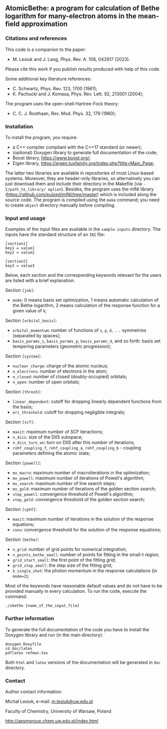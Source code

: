 ## AtomicBethe: a program for calculation of Bethe logarithm for many-electron atoms in the mean-field approximation

### Citations and references

This code is a companion to the paper:
- M. Lesiuk and J. Lang, Phys. Rev. A. 108, 042817 (2023).

Please cite this work if you publish results produced with help of this code.

Some additional key literature references:
- C. Schwartz, Phys. Rev. 123, 1700 (1961);
- K. Pachucki and J. Komasa, Phys. Rev. Lett. 92, 213001 (2004);

The program uses the open-shell Hartree-Fock theory:
- C. C. J. Roothaan, Rev. Mod. Phys. 32, 179 (1960);

### Installation

To install the program, you require:
- a C++ compiler compliant with the C++17 standard (or newer);
- (optional) Doxygen library to generate full documentation of the code;
- Boost library, https://www.boost.org/;
- Eigen library, https://eigen.tuxfamily.org/index.php?title=Main_Page;

The latter two libraries are available in repositories of most Linux-based systems. Moreover, they are header-only libraries, so alternatively you can just download them and include their directory in the Makefile (via `-I/path_to_library/ option`). Besides, the program uses the mINI library (https://github.com/pulzed/mINI/tree/master) which is included along the source code. The program is compiled using the `make` command; you need to create `object` directory manually before compiling.

### Input and usage

Examples of the input files are available in the `sample-inputs` directory. The inputs have the standard structure of an `INI` file:

```
[section1]
key1 = value1
key2 = value2

[section2]
key3 = value3
```

Below, each section and the corresponding keywords relevant for the users are listed with a brief explanation.

Section `[job]`:
- `mode`: 0 means basis set optimization, 1 means automatic calculation of the Bethe logarithm, 2 means calculation of the response function for a given value of `k`;

Section `[orbital_basis]`:
- `orbital_momentum`: number of functions of `s`, `p`, `d`, `...` symmetries (separated by spaces);
- `basis_params_s`, `basis_params_p`, `basis_params_d`, and so forth: basis set tempering parameters (geometric progression);

Section `[system]`:
- `nuclear_charge`: charge of the atomic nucleus;
- `n_electrons`: number of electrons in the atom;
- `n_closed`: number of closed (doubly-occupied) orbitals;
- `n_open`: number of open orbitals;

Section `[thresh]`:
- `linear_dependent`: cutoff for dropping linearly dependent functions from the basis;
- `eri_threshold`: cutoff for dropping negligible integrals;

Section `[scf]`:
- `maxit`: maximum number of SCF iteractions;
- `n_diis`: size of the DIIS subspace;
- `n_diis_turn_on`: turn on DIIS after this number of iterations;
- `rohf_coupling_f`, `rohf_coupling_a`, `rohf_coupling_b` - coupling parameters defining the atomic state;

Section `[powell]`:
- `mx_macro`: maximum number of macroiterations in the optimization;
- `mx_powell`: maximum number of iterations of Powell's algorithm;
- `mx_search`: maximum number of line search steps;
- `mx_gold`: maximum number of iterations of the golden section search;
- `stop_powell`: convergence threshold of Powell's algorithm;
- `stop_gold`: convergence threshold of the golden section search;

Section `[cphf]`:
- `maxit`: maximum number of iterations in the solution of the response equations;
- `conv`: convergence threshold for the solution of the response equations;

Section `[bethe]`:
- `n_grid`: number of grid points for numerical integration;
- `n_points_bethe_small`: number of points for fitting in the small-t region;
- `grid_start_small`: the first point of the fitting grid;
- `grid_step_small`: the step size of the fitting grid;
- `k_single_shot`: the photon momentum in the response calculations (in `mode=2`);

Most of the keywords have reasonable default values and do not have to be provided manually in every calculation. To run the code, execute the command:
```
./xbethe [name_of_the_input_file]
```
### Further information

To generate the full documentation of the code you have to install the Doxygen library and run (in the main directory):
```
doxygen Doxyfile
cd doc/latex
pdflatex refman.tex
```
Both `html` and `latex` versions of the documentation will be generated in `doc` directory.

### Contact

Author contact information:

Michał Lesiuk, e-mail: m.lesiuk@uw.edu.pl

Faculty of Chemistry, University of Warsaw, Poland

http://aesmgroup.chem.uw.edu.pl/index.html
